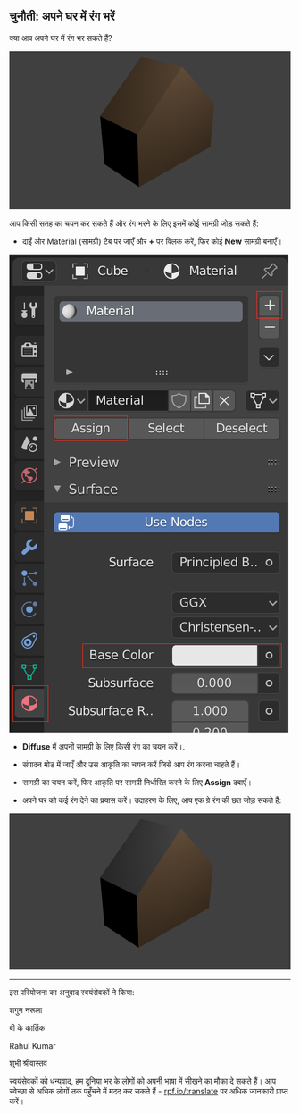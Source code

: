 ## चुनौती: अपने घर में रंग भरें

क्या आप अपने घर में रंग भर सकते हैं?

![रंगीन घर](images/blender-house-colour-render.png)

आप किसी सतह का चयन कर सकते हैं और रंग भरने के लिए इसमें कोई सामग्री जोड़ सकते हैं:

+ दाईं ओर Material (सामग्री) टैब पर जाएँ और **+** पर क्लिक करें, फिर कोई **New** सामग्री बनाएँ।

![नई सामग्री](images/new-material.png)

+ **Diffuse** में अपनी सामग्री के लिए किसी रंग का चयन करें।.
+ संपादन मोड में जाएँ और उस आकृति का चयन करें जिसे आप रंग करना चाहते हैं।
+ सामग्री का चयन करें, फिर आकृति पर सामग्री निर्धारित करने के लिए **Assign** दबाएँ।

+ अपने घर को कई रंग देने का प्रयास करें। उदाहरण के लिए, आप एक ग्रे रंग की छत जोड़ सकते हैं:

![रंगीन घर 2](images/blender-house-2.png)


***
इस परियोजना का अनुवाद स्वयंसेवकों ने किया:

शगुन नरूला

बी के कार्तिक

Rahul Kumar

शुभी श्रीवास्तव

स्वयंसेवकों को धन्यवाद, हम दुनिया भर के लोगों को अपनी भाषा में सीखने का मौका दे सकते हैं। आप स्वेच्छा से अधिक लोगों तक पहुँचने में मदद कर सकते हैं - [rpf.io/translate](https://rpf.io/translate) पर अधिक जानकारी प्राप्त करें।